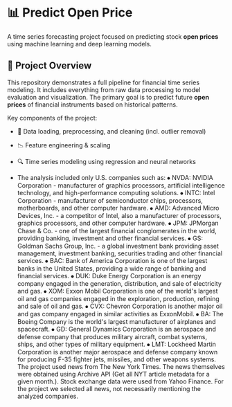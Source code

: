 # 📊 Predict Open Price

A time series forecasting project focused on predicting stock **open prices** using machine learning and deep learning models.

## 🧠 Project Overview
This repository demonstrates a full pipeline for financial time series modeling. It includes everything from raw data processing to model evaluation and visualization. The primary goal is to predict future **open prices** of financial instruments based on historical patterns.

Key components of the project:
- 📂 Data loading, preprocessing, and cleaning (incl. outlier removal)
- 📉 Feature engineering & scaling
- 🔍 Time series modeling using regression and neural networks

- The analysis included only U.S. companies such as:
⦁ NVDA: NVIDIA Corporation - manufacturer of graphics processors, artificial intelligence technology, and high-performance computing solutions.
⦁ INTC: Intel Corporation - manufacturer of semiconductor chips, processors, motherboards, and other computer hardware.
⦁ AMD: Advanced Micro Devices, Inc. - a competitor of Intel, also a manufacturer of processors, graphics processors, and other computer hardware.
⦁ JPM: JPMorgan Chase & Co. - one of the largest financial conglomerates in the world, providing banking, investment and other financial services.
⦁ GS: Goldman Sachs Group, Inc. - a global investment bank providing asset management, investment banking, securities trading and other financial services.
⦁ BAC: Bank of America Corporation is one of the largest banks in the United States, providing a wide range of banking and financial services.
⦁ DUK: Duke Energy Corporation is an energy company engaged in the generation, distribution, and sale of electricity and gas.
⦁ XOM: Exxon Mobil Corporation is one of the world's largest oil and gas companies engaged in the exploration, production, refining and sale of oil and gas.
⦁ CVX: Chevron Corporation is another major oil and gas company engaged in similar activities as ExxonMobil.
⦁ BA: The Boeing Company is the world's largest manufacturer of airplanes and spacecraft.
⦁ GD: General Dynamics Corporation is an aerospace and defense company that produces military aircraft, combat systems, ships, and other types of military equipment.
⦁ LMT: Lockheed Martin Corporation is another major aerospace and defense company known for producing F-35 fighter jets, missiles, and other weapons systems.
The project used news from The New York Times. The news themselves were obtained using Archive API (Get all NYT article metadata for a given month.). Stock exchange data were used from Yahoo Finance. For the project we selected all news, not necessarily mentioning the analyzed companies.
